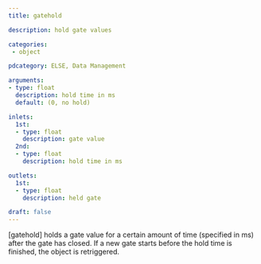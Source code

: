 ```yaml
---
title: gatehold

description: hold gate values

categories:
 - object

pdcategory: ELSE, Data Management

arguments:
- type: float
  description: hold time in ms
  default: (0, no hold)

inlets:
  1st:
  - type: float
    description: gate value
  2nd:
  - type: float
    description: hold time in ms

outlets:
  1st:
  - type: float
    description: held gate

draft: false
---
```

[gatehold] holds a gate value for a certain amount of time (specified in ms) after the gate has closed. If a new gate starts before the hold time is finished, the object is retriggered.
